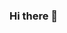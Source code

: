 ### Hi there 👋

<!--
**KamyNz/KamyNz** is a ✨ _special_ ✨ repository because its `README.md` (this file) appears on your GitHub profile.

My name is **Camila M.** and I like coding, data science, bioinformatics, economics and many other topics😄

![Github stats](https://github-readme-stats.vercel.app/api?username=KamyNz)
![Top languages](https://github-readme-stats.vercel.app/api/top-langs/?username=KamyNz&hide=html,jupyter%20notebook,JavaScript,SCSS,Less&layout=compact&langs_count=10)

* 💬 &nbsp;I can speak English, and Spanish, and R (intermediate level) and Python (intermediate level) 
* 🔭 &nbsp;I’m currently working on projects related with the Law Industry and Courses challenges
* 🌱 &nbsp;I’m looking to collaborate on the data science community through social media
* 👩🏻‍💻 &nbsp;Pronouns: She/her
* 📫 &nbsp;How to reach me: 
  * For my github repos, filing an an issue in the corresponding github repo.
  * For R and Python help or related, stackoverflow or some other public forum so other people can benefit from your question (please don't email me R questions!).
  * For others, email kamynz16@gmail.com
